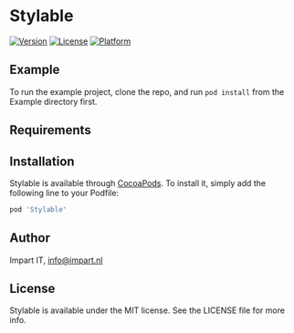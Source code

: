# Stylable

[![Version](https://img.shields.io/cocoapods/v/Stylable.svg?style=flat)](https://cocoapods.org/pods/Stylable)
[![License](https://img.shields.io/cocoapods/l/Stylable.svg?style=flat)](https://cocoapods.org/pods/Stylable)
[![Platform](https://img.shields.io/cocoapods/p/Stylable.svg?style=flat)](https://cocoapods.org/pods/Stylable)

## Example

To run the example project, clone the repo, and run `pod install` from the Example directory first.

## Requirements

## Installation

Stylable is available through [CocoaPods](https://cocoapods.org). To install
it, simply add the following line to your Podfile:

```ruby
pod 'Stylable'
```

## Author

Impart IT, info@impart.nl

## License

Stylable is available under the MIT license. See the LICENSE file for more info.
